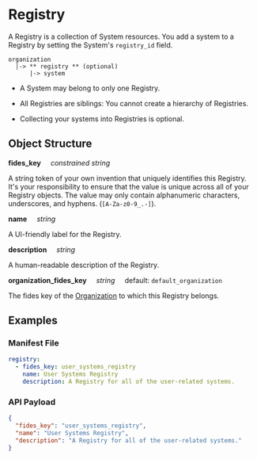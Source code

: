 # Registry

A Registry is a collection of System resources. You add a system to a Registry by setting the System's `registry_id` field.

  ```
  organization
    |-> ** registry ** (optional)
        |-> system
  ```

* A System may belong to only one Registry.

* All Registries are siblings: You cannot create a hierarchy of Registries.
* Collecting your systems into Registries is optional.

## Object Structure

**fides_key**<span class="required"/>&nbsp;&nbsp;&nbsp;&nbsp;&nbsp;_constrained string_

A string token of your own invention that uniquely identifies this Registry. It's your responsibility to ensure that the value is unique across all of your Registry objects. The value may only contain alphanumeric characters, underscores, and hyphens. (`[A-Za-z0-9_.-]`).

**name**&nbsp;&nbsp;&nbsp;&nbsp;&nbsp;_string_

A UI-friendly label for the Registry.

**description**&nbsp;&nbsp;&nbsp;&nbsp;&nbsp;_string_

A human-readable description of the Registry.

**organization_fides_key**&nbsp;&nbsp;&nbsp;&nbsp;&nbsp;_string_&nbsp;&nbsp;&nbsp;&nbsp;&nbsp;default: `default_organization`

The fides key of the [Organization](/fides/language/resources/organization/) to which this Registry belongs.

## Examples

### **Manifest File**

```yaml
registry:
  - fides_key: user_systems_registry
    name: User Systems Registry
    description: A Registry for all of the user-related systems.
```

### **API Payload**

```json
{
  "fides_key": "user_systems_registry",
  "name": "User Systems Registry",
  "description": "A Registry for all of the user-related systems."
}
```
